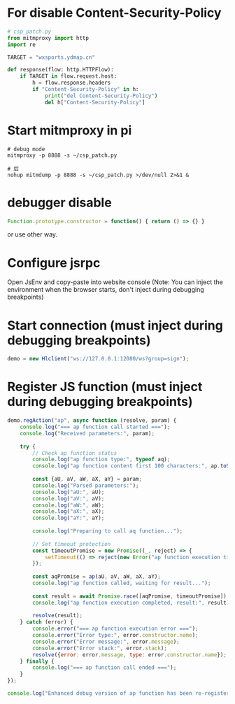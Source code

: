 # For disable Content-Security-Policy

```python
# csp_patch.py
from mitmproxy import http
import re

TARGET = "wxsports.ydmap.cn"

def response(flow: http.HTTPFlow):
    if TARGET in flow.request.host:
        h = flow.response.headers
        if "Content-Security-Policy" in h:
            print("del Content-Security-Policy")
            del h["Content-Security-Policy"]
```

# Start mitmproxy in pi
```shell
# debug mode
mitmproxy -p 8888 -s ~/csp_patch.py

# 后
nohup mitmdump -p 8888 -s ~/csp_patch.py >/dev/null 2>&1 & 
```


# debugger disable
```js
Function.prototype.constructor = function() { return () => {} }
```
or use other way.


# Configure jsrpc
Open JsEnv and copy-paste into website console (Note: You can inject the environment when the browser starts, don't inject during debugging breakpoints)

# Start connection (must inject during debugging breakpoints)

```js
demo = new Hlclient("ws://127.0.0.1:12080/ws?group=sign");
```

# Register JS function (must inject during debugging breakpoints)

```js
demo.regAction("ap", async function (resolve, param) {
    console.log("=== ap function call started ===");
    console.log("Received parameters:", param);
    
    try {
        // Check ap function status
        console.log("ap function type:", typeof aq);
        console.log("ap function content first 100 characters:", ap.toString().substring(0, 100));
        
        const {aU, aV, aW, aX, aY} = param;
        console.log("Parsed parameters:");
        console.log("aU:", aU);
        console.log("aV:", aV);
        console.log("aW:", aW);
        console.log("aX:", aX);
        console.log("aY:", aY);
        
        console.log("Preparing to call aq function...");
        
        // Set timeout protection
        const timeoutPromise = new Promise((_, reject) => {
            setTimeout(() => reject(new Error("ap function execution timeout")), 10000);
        });
        
        const aqPromise = ap(aU, aV, aW, aX, aY);
        console.log("ap function called, waiting for result...");
        
        const result = await Promise.race([aqPromise, timeoutPromise]);
        console.log("ap function execution completed, result:", result);
        
        resolve(result);
    } catch (error) {
        console.error("=== ap function execution error ===");
        console.error("Error type:", error.constructor.name);
        console.error("Error message:", error.message);
        console.error("Error stack:", error.stack);
        resolve({error: error.message, type: error.constructor.name});
    } finally {
        console.log("=== ap function call ended ===");
    }
});

console.log("Enhanced debug version of ap function has been re-registered");
```